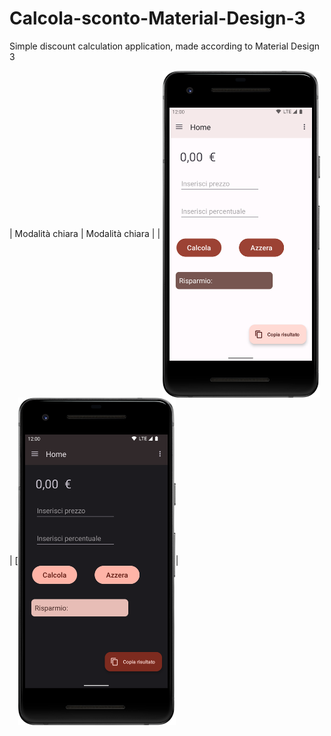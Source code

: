 # Calcola-sconto-Material-Design-3
Simple discount calculation application, made according to Material Design 3

| Modalità chiara  | Modalità chiara |
|  <img align="center" src="/images/Screenshot-light-theme.png" width="50%" height="50%"> | [<img align="center" src="/images/Screenshot-dark-theme.png" width="50%" height="50%">|

